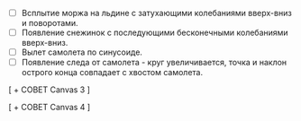 - [ ] Всплытие моржа на льдине с затухающими колебаниями вверх-вниз и поворотами.
- [ ] Появление снежинок с последующими бесконечными колебаниями вверх-вниз.
- [ ] Вылет самолета по синусоиде.
- [ ] Появление следа от самолета - круг увеличивается, точка и наклон острого конца совпадает с хвостом самолета.

[ + СОВЕТ Canvas 3 ]

[ + СОВЕТ Canvas 4 ]

